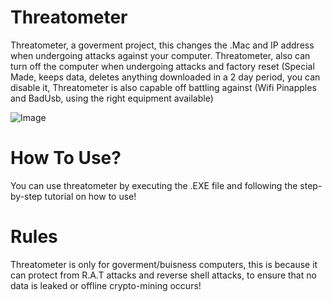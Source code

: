 # Threatometer
Threatometer, a goverment project, this changes the .Mac and IP address when undergoing attacks against your computer.
Threatometer, also can turn off the computer when undergoing attacks and factory reset (Special Made, keeps data, deletes anything downloaded in a 2 day period, you can disable it, 
Threatometer is also capable off battling against (Wifi Pinapples and BadUsb, using the right equipment available)

![Image](https://github.com/user-attachments/assets/e2ef2b8e-4170-4304-9263-509ebdc01d64)

# How To Use?
You can use threatometer by executing the .EXE file and following the step-by-step tutorial on how to use!

# Rules
Threatometer is only for goverment/buisness computers, this is because it can protect from R.A.T attacks and reverse shell attacks, to ensure that no data is leaked or offline crypto-mining occurs!

